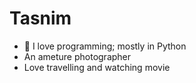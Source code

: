 # Tasnim

- :slightly_smiling_face: I love programming; mostly in Python
- An ameture photographer  
- Love travelling and watching movie
